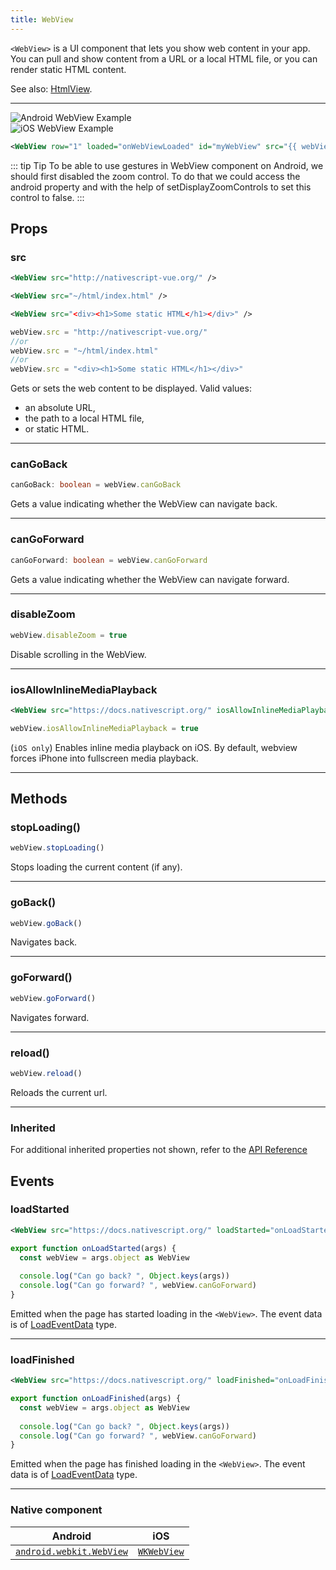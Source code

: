 ```yaml
---
title: WebView
---
```


`<WebView>` is a UI component that lets you show web content in your app. You can pull and show content from a URL or a local HTML file, or you can render static HTML content.

See also: [HtmlView](/ui/htmlview).

---
<div>
<div class="flex flex-wrap p-4 sm:p-8">
<div  class="w-full sm:w-1/2">
 <img  src="https://raw.githubusercontent.com/nativescript-vue/nativescript-vue-ui-tests/master/screenshots/android23/WebView.png" alt="Android WebView Example"/> 
</div>

<div  class="w-full sm:w-1/2 sm:pl-8">
<img alt="iOS WebView Example" src="https://raw.githubusercontent.com/nativescript-vue/nativescript-vue-ui-tests/master/screenshots/ios-simulator103iPhone6/WebView.png" />
</div>
</div>
</div>

<!-- /// flavor plain -->

```xml
<WebView row="1" loaded="onWebViewLoaded" id="myWebView" src="{{ webViewSrc }}" />
```

<!-- ///

/// flavor angular

```html
<WebView
  [src]="webViewSrc"
  (loadStarted)="onLoadStarted($event)"
  (loadFinished)="onLoadFinished($event)"
>
</WebView>
```

///

/// flavor vue

```html
<WebView src="http://nativescript-vue.org/" />

<WebView src="~/html/index.html" />

<WebView src="<div><h1>Some static HTML</h1></div>" />
```

///

/// flavor svelte

```html
<webView src="http://nativescript.org/" />

<webView src="~/html/index.html" />

<webView src="<div><h1>Some static HTML</h1></div>" />
```

///

/// flavor react

```tsx
<webView src="http://nativescript.org/" />

<webView src="~/html/index.html" />

<webView src="<div><h1>Some static HTML</h1></div>" />
```

/// -->

::: tip Tip
To be able to use gestures in WebView component on Android, we should first disabled the zoom control. To do that we could access the android property and with the help of setDisplayZoomControls to set this control to false.
:::

## Props

### src

```xml
<WebView src="http://nativescript-vue.org/" />

<WebView src="~/html/index.html" />

<WebView src="<div><h1>Some static HTML</h1></div>" />
```
```ts
webView.src = "http://nativescript-vue.org/" 
//or
webView.src = "~/html/index.html" 
//or
webView.src = "<div><h1>Some static HTML</h1></div>"
```
Gets or sets the web content to be displayed. Valid values: 
- an absolute URL,
- the path to a local HTML file, 
- or static HTML.   

---
### canGoBack
```ts
canGoBack: boolean = webView.canGoBack
```
Gets a value indicating whether the WebView can navigate back.

---
### canGoForward
```ts
canGoForward: boolean = webView.canGoForward
```

Gets a value indicating whether the WebView can navigate forward.

---
### disableZoom
```ts
webView.disableZoom = true
```
Disable scrolling in the WebView.

---
### iosAllowInlineMediaPlayback
```xml
<WebView src="https://docs.nativescript.org/" iosAllowInlineMediaPlayback="true"/>
```
```ts
webView.iosAllowInlineMediaPlayback = true
```
(`iOS only`) Enables inline media playback on iOS. By default, webview forces iPhone into fullscreen media playback. 

---
## Methods
### stopLoading()
```ts
webView.stopLoading()
```

Stops loading the current content (if any).

---
### goBack()
```ts
webView.goBack()
```

Navigates back.

---
### goForward()
```ts
webView.goForward()
```

Navigates forward.

---

### reload()
```ts
webView.reload()
```
Reloads the current url.

---
### Inherited 
For additional inherited properties not shown, refer to the [API Reference](https://docs.nativescript.org/api-reference/classes/webview) 


## Events

### loadStarted
```xml
<WebView src="https://docs.nativescript.org/" loadStarted="onLoadStarted"/>
```

```ts
export function onLoadStarted(args) {
  const webView = args.object as WebView
  
  console.log("Can go back? ", Object.keys(args))
  console.log("Can go forward? ", webView.canGoForward)
}
```

Emitted when the page has started loading in the `<WebView>`. The event data is of [LoadEventData](https://docs.nativescript.org/api-reference/interfaces/loadeventdata) type.

---
### loadFinished
```xml
<WebView src="https://docs.nativescript.org/" loadFinished="onLoadFinished"/>
```

```ts
export function onLoadFinished(args) {
  const webView = args.object as WebView
  
  console.log("Can go back? ", Object.keys(args))
  console.log("Can go forward? ", webView.canGoForward)
}
```
Emitted when the page has finished loading in the `<WebView>`. The event data is of [LoadEventData](https://docs.nativescript.org/api-reference/interfaces/loadeventdata) type.

---

### Native component

| Android                                                                                    | iOS                                                                       |
| ------------------------------------------------------------------------------------------ | ------------------------------------------------------------------------- |
| [`android.webkit.WebView`](https://developer.android.com/reference/android/webkit/WebView) | [`WKWebView`](https://developer.apple.com/documentation/webkit/wkwebview) |
